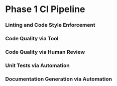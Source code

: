 # Phase 1 CI Pipeline

### Linting and Code Style Enforcement

### Code Quality via Tool

### Code Quality via Human Review

### Unit Tests via Automation

### Documentation Generation via Automation